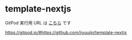 # template-nextjs

GitPod 実行用 URL は [こちら](https://gitpod.io/#https://github.com/jiyuujin/template-nextjs) です

https://gitpod.io/#https://github.com/jiyuujin/template-nextjs
